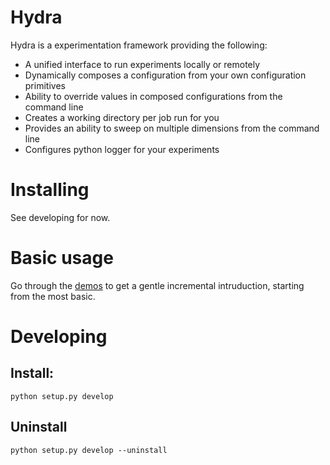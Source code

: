 # Hydra
Hydra is a experimentation framework providing the following:
 * A unified interface to run experiments locally or remotely
 * Dynamically composes a configuration from your own configuration primitives
 * Ability to override values in composed configurations from the command line
 * Creates a working directory per job run for you
 * Provides an ability to sweep on multiple dimensions from the command line
 * Configures python logger for your experiments

# Installing
See developing for now.

# Basic usage
Go through the [demos](demos/README.md) to get a gentle incremental intruduction, starting from the most basic.

# Developing
## Install:
```
python setup.py develop
```

## Uninstall
```
python setup.py develop --uninstall
```
